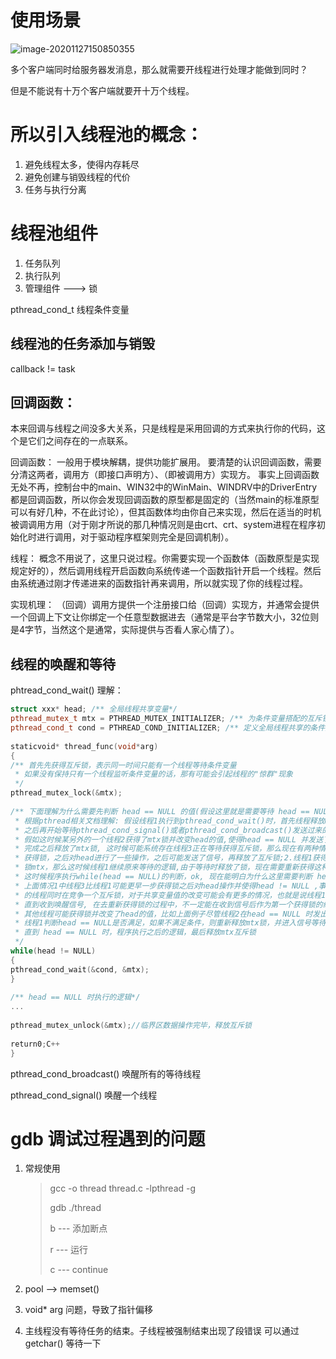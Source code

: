 # 使用场景

![image-20201127150850355](C:\Users\HS\AppData\Roaming\Typora\typora-user-images\image-20201127150850355.png)

多个客户端同时给服务器发消息，那么就需要开线程进行处理才能做到同时？

但是不能说有十万个客户端就要开十万个线程。

# 所以引入线程池的概念：

1. 避免线程太多，使得内存耗尽
2. 避免创建与销毁线程的代价
3. 任务与执行分离



# 线程池组件

1. 任务队列
2. 执行队列
3. 管理组件 ---> 锁



pthread_cond_t  线程条件变量

## 线程池的任务添加与销毁



callback != task

## 回调函数：

本来回调与线程之间没多大关系，只是线程是采用回调的方式来执行你的代码，这个是它们之间存在的一点联系。

回调函数：
一般用于模块解耦，提供功能扩展用。
要清楚的认识回调函数，需要分清这两者，调用方（即接口声明方）、（即被调用方）实现方。
事实上回调函数无处不再，控制台中的main、WIN32中的WinMain、WINDRV中的DriverEntry都是回调函数，所以你会发现回调函数的原型都是固定的（当然main的标准原型可以有好几种，不在此讨论），但其函数体均由你自己来实现，然后在适当的时机被调调用方用（对于刚才所说的那几种情况则是由crt、crt、system进程在程序初始化时进行调用，对于驱动程序框架则完全是回调机制）。

线程：
概念不用说了，这里只说过程。你需要实现一个函数体（函数原型是实现规定好的），然后调用线程开启函数向系统传递一个函数指针开启一个线程。然后由系统通过刚才传递进来的函数指针再来调用，所以就实现了你的线程过程。

实现机理：
（回调）调用方提供一个注册接口给（回调）实现方，并通常会提供一个回调上下文让你绑定一个任意型数据进去（通常是平台字节数大小，32位则是4字节，当然这个是通常，实际提供与否看人家心情了）。



## 线程的唤醒和等待

phtread_cond_wait() 理解：

```C++
struct xxx* head; /** 全局线程共享变量*/
pthread_mutex_t mtx = PTHREAD_MUTEX_INITIALIZER; /** 为条件变量搭配的互斥锁*/
pthread_cond_t cond = PTHREAD_COND_INITIALIZER; /** 定义全局线程共享的条件变量*/
  
staticvoid* thread_func(void*arg)
{
/** 首先先获得互斥锁，表示同一时间只能有一个线程等待条件变量
 * 如果没有保持只有一个线程监听条件变量的话，那有可能会引起线程的"惊群"现象
 */
pthread_mutex_lock(&mtx);
  
/** 下面理解为什么需要先判断 head == NULL 的值(假设这里就是需要等待 head == NULL )
 * 根据pthread相关文档理解: 假设线程1执行到pthread_cond_wait()时，首先线程释放mtx互斥锁，
 * 之后再开始等待pthread_cond_signal()或者pthread_cond_broadcast()发送过来的"条件满足信号"
 * 假如这时候某另外的一个线程2获得了mtx锁并改变head的值,使得head == NULL 并发送了信号且
 * 完成之后释放了mtx锁, 这时候可能系统存在线程3正在等待获得互斥锁，那么现在有两种情况:1.线程3
 * 获得锁，之后对head进行了一些操作，之后可能发送了信号，再释放了互斥锁;2.线程1获得了互斥
 * 锁mtx，那么这时候线程1继续原来等待的逻辑,由于等待时释放了锁，现在需要重新获得这种情况也获得了,
 * 这时候程序执行while(head == NULL)的判断，ok, 现在能明白为什么这里需要判断 head == NULL ?了，因为在
 * 上面情况1中线程3比线程1可能更早一步获得锁之后对head操作并使得head != NULL ,事实上大型的系统可能会有更多
 * 的线程同时在竞争一个互斥锁，对于共享变量值的改变可能会有更多的情况，也就是说线程1进入等待之后释放锁，
 * 直到收到唤醒信号, 在去重新获得锁的过程中，不一定能在收到信号后作为第一个获得锁的线程，也就是在获得锁时
 * 其他线程可能获得锁并改变了head的值，比如上面例子尽管线程2在head == NULL 时发出了信号。
 * 线程1判断head == NULL是否满足，如果不满足条件，则重新释放mtx锁，并进入信号等待的过程，重复上面唤醒的逻辑
 * 直到 head == NULL 时，程序执行之后的逻辑，最后释放mtx互斥锁
 */
while(head != NULL)
{
pthread_cond_wait(&cond, &mtx);
}
  
/** head == NULL 时执行的逻辑*/
...
  
pthread_mutex_unlock(&mtx);//临界区数据操作完毕，释放互斥锁
  
return0;C++
}
```

pthread_cond_broadcast() 唤醒所有的等待线程

pthread_cond_signal() 唤醒一个线程





# gdb 调试过程遇到的问题

1. 常规使用

   > gcc -o thread thread.c -lpthread -g
   >
   > gdb ./thread
   >
   > b --- 添加断点
   >
   > r --- 运行
   >
   > c --- continue

2. pool --> memset()

3. void* arg 问题，导致了指针偏移

4. 主线程没有等待任务的结束。子线程被强制结束出现了段错误 可以通过 getchar() 等待一下

